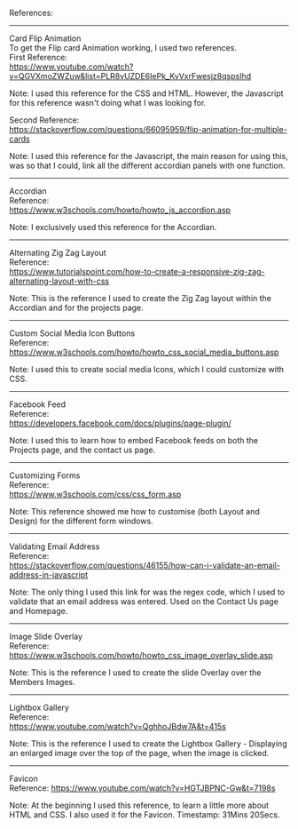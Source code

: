 References:

-----------------------------------------------------------------------------------------------

Card Flip Animation</br>
To get the Flip card Animation working, I used two references.</br>
First Reference:</br>
https://www.youtube.com/watch?v=QGVXmoZWZuw&list=PLR8vUZDE6IePk_KvVxrFwesjz8qspsIhd

Note: I used this reference for the CSS and HTML. However, the Javascript for this reference 
      wasn't doing what I was looking for. 
      
Second Reference:</br>
https://stackoverflow.com/questions/66095959/flip-animation-for-multiple-cards

Note: I used this reference for the Javascript, the main reason for using this, was so that I could, 
      link all the different accordian panels with one function.

-----------------------------------------------------------------------------------------------

Accordian</br>
Reference:</br>
https://www.w3schools.com/howto/howto_js_accordion.asp

Note: I exclusively used this reference for the Accordian.

-----------------------------------------------------------------------------------------------

Alternating Zig Zag Layout</br>
Reference:</br>
https://www.tutorialspoint.com/how-to-create-a-responsive-zig-zag-alternating-layout-with-css

Note: This is the reference I used to create the Zig Zag layout within the Accordian and for the projects page. 

-----------------------------------------------------------------------------------------------

Custom Social Media Icon Buttons</br>
Reference:</br>
https://www.w3schools.com/howto/howto_css_social_media_buttons.asp

Note: I used this to create social media Icons, which I could customize with CSS.

-----------------------------------------------------------------------------------------------

Facebook Feed</br>
Reference:</br>
https://developers.facebook.com/docs/plugins/page-plugin/

Note: I used this to learn how to embed Facebook feeds on both the Projects page, and the contact us page. 

-----------------------------------------------------------------------------------------------

Customizing Forms</br>
Reference:</br>
https://www.w3schools.com/css/css_form.asp

Note: This reference showed me how to customise (both Layout and Design) for the different form windows. 

-----------------------------------------------------------------------------------------------

Validating Email Address</br>
Reference:</br>
https://stackoverflow.com/questions/46155/how-can-i-validate-an-email-address-in-javascript

Note: The only thing I used this link for was the regex code, 
      which I used to validate that an email address was entered. 
      Used on the Contact Us page and Homepage.

-----------------------------------------------------------------------------------------------

Image Slide Overlay</br>
Reference:</br>
https://www.w3schools.com/howto/howto_css_image_overlay_slide.asp

Note: This is the reference I used to create the slide Overlay over the Members Images. 

-----------------------------------------------------------------------------------------------

Lightbox Gallery</br>
Reference:</br>
https://www.youtube.com/watch?v=QghhoJBdw7A&t=415s

Note: This is the reference I used to create the Lightbox Gallery
      - Displaying an enlarged image over the top of the page, when the image is clicked. 

-----------------------------------------------------------------------------------------------

Favicon</br>
Reference:
https://www.youtube.com/watch?v=HGTJBPNC-Gw&t=7198s

Note: At the beginning I used this reference, to learn a little more about HTML and CSS. 
      I also used it for the Favicon. Timestamp: 31Mins 20Secs. 
